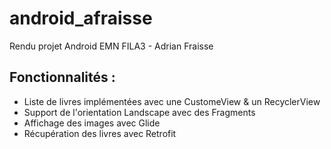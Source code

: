 # android_afraisse

Rendu projet Android EMN FILA3 - Adrian Fraisse

## Fonctionnalités :

- Liste de livres implémentées avec une CustomeView & un RecyclerView
- Support de l'orientation Landscape avec des Fragments
- Affichage des images avec Glide
- Récupération des livres avec Retrofit
